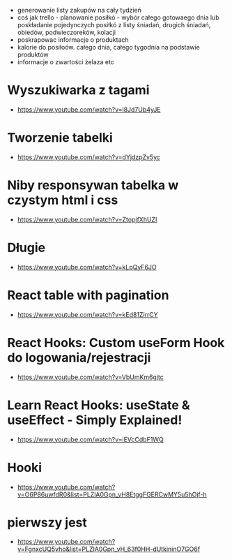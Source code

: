 - generowanie listy zakupów na cały tydzień
- coś jak trello - planowanie posiłkó - wybór całego gotowaego dnia lub poskładanie pojedynczych posiłkó z listy śniadań, drugich śniadań, obiedów, podwieczoreków, kolacji
- poskrapowac informacje o produktach
- kalorie do posiłoów. całego dnia, całego tygodnia na podstawie produktów
- informacje o zwartości żelaza etc

# Wyszukiwarka z tagami

- https://www.youtube.com/watch?v=l8Jd7Ub4yJE

# Tworzenie tabelki

- https://www.youtube.com/watch?v=dYjdzpZv5yc

# Niby responsywan tabelka w czystym html i css

- https://www.youtube.com/watch?v=ZtopjfXhUZI

# Długie

- https://www.youtube.com/watch?v=kLpQyF6JO

# React table with pagination

- https://www.youtube.com/watch?v=kEd81ZirrCY

# React Hooks: Custom useForm Hook do logowania/rejestracji

- https://www.youtube.com/watch?v=VbUmKm6gjtc

# Learn React Hooks: useState & useEffect - Simply Explained!

- https://www.youtube.com/watch?v=iEVcCdbF1WQ

# Hooki

- https://www.youtube.com/watch?v=O6P86uwfdR0&list=PLZlA0Gpn_vH8EtggFGERCwMY5u5hOjf-h

# pierwszy jest

- https://www.youtube.com/watch?v=FgnxcUQ5vho&list=PLZlA0Gpn_vH_63f0HH-dUtkininO7GO6f
